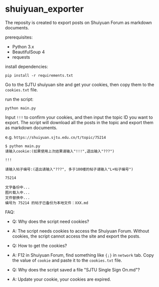 # shuiyuan_exporter

The reposity is created to export posts on Shuiyuan Forum as markdown documents.

prerequisites:

- Python 3.x
- BeautifulSoup 4
- requests

install dependencies:

```
pip install -r requirements.txt
```
Go to the SJTU shuiyuan site and get your cookies, then copy them to the `cookies.txt` file.

run the script:

```
python main.py
```
Input `!!!` to confirm your cookies, and then input the topic ID you want to export. The script will download all the posts in the topic and export them as markdown documents.

e.g. `https://shuiyuan.sjtu.edu.cn/t/topic/75214`

```shell
$ python main.py
请输入cookie:(如果使用上次结果请输入"!!!",退出输入"???")

!!!

请输入帖子编号:(退出请输入"???", 多于100楼的帖子请输入"L+帖子编号")

75214

文字备份中...
图片载入中...
文件替换中...
编号为 75214 的帖子已备份为本地文件：XXX.md
```

FAQ:

- Q: Why does the script need cookies?
- A: The script needs cookies to access the Shuiyuan Forum. Without cookies, the script cannot access the site and export the posts.

- Q: How to get the cookies?
- A: F12 in Shuiyuan Forum, find something like `{;}` in `network` tab. Copy the value of `cookie` and paste it to the `cookies.txt` file.

- Q: Why does the script saved a file "SJTU Single Sign On.md"?
- A: Update your cookie, your cookies are expired.

